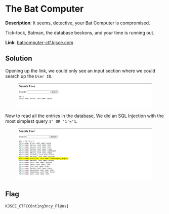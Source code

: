 # The Bat Computer

**Description**: It seems, detective, your Bat Computer is compromised.

Tick-tock, Batman, the database beckons, and your time is running out.

**Link**: [batcomputer-ctf.kjsce.com](https://batcomputer-ctf.kjsce.com)

## Solution

Opening up the link, we could only see an input section where we could search up the `User ID`.

<figure><img src="./imgs/page.png"></figure>

Now to read all the entries in the database, We did an SQL Injection with the most simplest query `1' OR '1'='1`.

<figure><img src="./imgs/flag.png"></figure>

## Flag
```
KJSCE_CTF{C0nt1ng3ncy_Pl@ns}
```